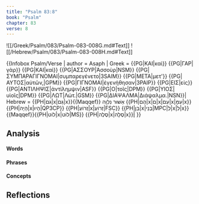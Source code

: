 ```yaml
---
title: "Psalm 83:8"
book: "Psalm"
chapter: 83
verse: 8
---
```

![[/Greek/Psalm/083/Psalm-083-008G.md#Text]]
![[/Hebrew/Psalm/083/Psalm-083-008H.md#Text]]

{{Infobox Psalm/Verse |
  author = Asaph |
  Greek = {{PG|ΚΑΙ|καὶ}} {{PG|ΓΑΡ|γὰρ}} {{PG|ΚΑΙ|καὶ}} {{PG|ΑΣΣΟΥΡ|Ἀσσοὺρ|NSM}} {{PG|ΣΥΜΠΑΡΑΓΙΓΝΟΜΑΙ|συμπαρεγένετο|3SAIM}} {{PG|ΜΕΤΑ|μετ'}} {{PG|ΑΥΤΟΣ|αὐτῶν,|GPM}} {{PG|ΓΙΓΝΟΜΑΙ|ἐγενήθησαν|3PAIP}} {{PG|ΕΙΣ|εἰς}} {{PG|ΑΝΤΙΛΗΨΙΣ|ἀντίλημψιν|ASF}} {{PG|Ο|τοῖς|DPM}} {{PG|ΥΙΟΣ|υἱοῖς|DPM}} {{PG|ΛΩΤ|Λώτ.|GSM}} {{PG|ΔΙΑΨΑΛΜΑ|Διάψαλμα.|NSN}}|
  Hebrew = {{PH|גם|x|גַּם|x}}{{Maqqef}}
אַשּׁוּר
נִלְוָה
{{PH|הֶם|x|ם|x|עִם|x|עִמָּ|x}} {{PH|הָיָה|x|הָיוּ|QP3CP}} {{PH|זְרוֹעַ|x|זְרוֹעַ|FSC}} {{PH|בֵּן|x|בְנֵי|MPC|לְ|x|לִ|x}}{{Maqqef}}{{PH|לוֹט|x|לוֹט|MS}} {{PH|סֶלֶה|x|סֶלָה|x}}׃|
}}

## Analysis

#### Words

#### Phrases

#### Concepts

## Reflections
